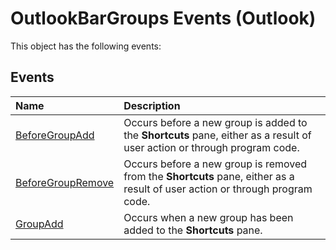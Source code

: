 
# OutlookBarGroups Events (Outlook)
This object has the following events:

## Events



|**Name**|**Description**|
|:-----|:-----|
| [BeforeGroupAdd](7bce246a-69fa-0dcd-4c43-fbfc43385864.md)|Occurs before a new group is added to the  **Shortcuts** pane, either as a result of user action or through program code.|
| [BeforeGroupRemove](b3ad5d29-c906-ebe7-02b7-145091ddccce.md)|Occurs before a new group is removed from the  **Shortcuts** pane, either as a result of user action or through program code.|
| [GroupAdd](5fae2579-b4db-d645-27d4-dce867e64242.md)|Occurs when a new group has been added to the  **Shortcuts** pane.|
